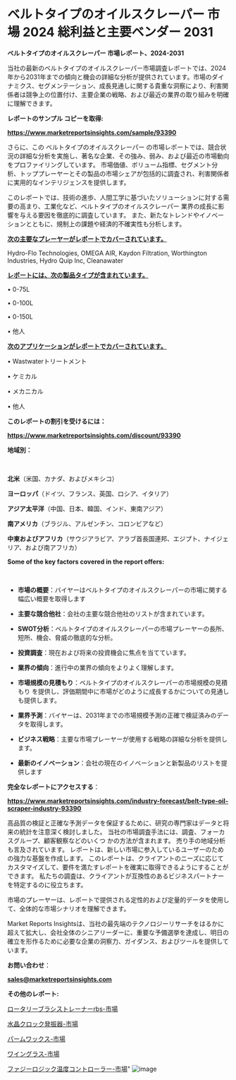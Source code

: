# ベルトタイプのオイルスクレーパー 市場 2024 総利益と主要ベンダー 2031

<strong>ベルトタイプのオイルスクレーパー 市場レポート、2024-2031</strong>

当社の最新のベルトタイプのオイルスクレーパー市場調査レポートでは、2024年から2031年までの傾向と機会の詳細な分析が提供されています。市場のダイナミクス、セグメンテーション、成長見通しに関する貴重な洞察により、利害関係者は競争上の位置付け、主要企業の戦略、および最近の業界の取り組みを明確に理解できます。



<strong>レポートのサンプル コピーを取得:</strong> <a href=https://www.marketreportsinsights.com/sample/93390>

<strong><u>https://www.marketreportsinsights.com/sample/93390</u></strong></a>

さらに、この ベルトタイプのオイルスクレーパー の市場レポートでは、競合状況の詳細な分析を実施し、著名な企業、その強み、弱み、および最近の市場動向をプロファイリングしています。 市場価値、ボリューム指標、セグメント分析、トッププレーヤーとその製品の市場シェアが包括的に調査され、利害関係者に実用的なインテリジェンスを提供します。

このレポートでは、技術の進歩、人間工学に基づいたソリューションに対する需要の高まり、工業化など、ベルトタイプのオイルスクレーパー 業界の成長に影響を与える要因を徹底的に調査しています。 また、新たなトレンドやイノベーションとともに、規制上の課題や経済的不確実性も分析します。



<strong><u>次の主要なプレーヤーがレポートでカバーされています。</u></strong>

Hydro-Flo Technologies, OMEGA AIR, Kaydon Filtration, Worthington Industries, Hydro Quip Inc, Cleanawater



<strong><u><b>レポートには、次の製品タイプが含まれています。</b></u></strong>

• 0-75L

• 0-100L

• 0-150L

• 他人



<strong><u><b>次のアプリケーションがレポートでカバーされています。</b></u></strong>

• Wastwaterトリートメント

• ケミカル

• メカニカル

• 他人



<strong><b>このレポートの割引を受けるには：</b></strong>

<a href=https://www.marketreportsinsights.com/discount/93390>

<strong><u>https://www.marketreportsinsights.com/discount/93390</u></strong></a>



<strong>地域別：</strong>

<strong> </strong>



<strong>北米</strong>（米国、カナダ、およびメキシコ）



<strong>ヨーロッパ</strong>（ドイツ、フランス、英国、ロシア、イタリア）



<strong>アジア太平洋</strong>（中国、日本、韓国、インド、東南アジア）



<strong>南アメリカ</strong>（ブラジル、アルゼンチン、コロンビアなど）



<strong>中東およびアフリカ</strong>（サウジアラビア、アラブ首長国連邦、エジプト、ナイジェリア、および南アフリカ）



<strong>Some of the key factors covered in the report offers:</strong>

<strong> </strong>
<ul>
  <li>

<strong>市場の概要</strong>：バイヤーはベルトタイプのオイルスクレーパーの市場に関する幅広い概要を取得します</li>
  <li>

<strong>主要な競合他社</strong>：会社の主要な競合他社のリストが含まれています。</li>
  <li>

<strong>SWOT分析</strong>：ベルトタイプのオイルスクレーパーの市場プレーヤーの長所、短所、機会、脅威の徹底的な分析。</li>
  <li>

<strong>投資調査</strong>：現在および将来の投資機会に焦点を当てています。</li>
  <li>

<strong>業界の傾向</strong>：進行中の業界の傾向をよりよく理解します。</li>
  <li>

<strong>市場規模の見積もり</strong>：ベルトタイプのオイルスクレーパーの市場規模の見積もり を提供し、評価期間中に市場がどのように成長するかについての見通しも提供します。</li>
  <li>

<strong>業界予測</strong>：バイヤーは、2031年までの市場規模予測の正確で検証済みのデータを取得します。</li>
  <li>

<strong>ビジネス戦略</strong>：主要な市場プレーヤーが使用する戦略の詳細な分析を提供します。</li>
  <li>

<strong>最新のイノベーション</strong>：会社の現在のイノベーションと新製品のリストを提供します</li>
</ul>


<strong>完全なレポートにアクセスする</strong>：

<a href=https://www.marketreportsinsights.com/industry-forecast/belt-type-oil-scraper-industry-93390>

<strong><u>https://www.marketreportsinsights.com/industry-forecast/belt-type-oil-scraper-industry-93390</u></strong></a>

高品質の検証と正確な予測データを保証するために、研究の専門家はデータと将来の統計を注意深く検討しました。 当社の市場調査手法には、調査、フォーカスグループ、顧客観察などのいくつ かの方法が含まれます。 売り手の地域分析も言及されています。 レポートは、新しい市場に参入しているユーザーのための強力な基盤を作成します。 このレポートは、クライアントのニーズに応じてカスタマイズして、要件を満たすレポートを確実に取得できるようにすることができます。 私たちの調査は、クライアントが互換性のあるビジネスパートナーを特定するのに役立ちます。

市場のプレーヤーは、レポートで提供される定性的および定量的データを使用して、全体的な市場シナリオを理解できます。

Market Reports Insightsは、当社の最先端のテクノロジーリサーチをはるかに超えて拡大し、会社全体のシニアリーダーに、重要な予備選挙を達成し、明日の確立を形作るために必要な企業の洞察力、ガイダンス、およびツールを提供しています。



<strong><b>お問い合わせ</b></strong>：

<a href=mailto:sales@marketreportsinsights.com>

<strong><u>sales@marketreportsinsights.com</u></strong></a>



<strong>その他のレポート:</strong>

<a href=https://www.linkedin.com/pulse/ロータリーブラシストレーナーrbs-市場-2023-収益と成長ドライバー-2030-pr-news-hub-6z7tf/>ロータリーブラシストレーナーrbs-市場</a>

<a href=https://www.linkedin.com/pulse/水晶クロック発振器-市場-2023-競争分析と事業成長-2030-data-dive-discoveries-24-analysis-wsacf/>水晶クロック発振器-市場</a>

<a href=https://www.linkedin.com/pulse/パームワックス-市場-2023-推進要因と成長機会-2030-consumer-connection-collective-360-4bcff/>パームワックス-市場</a>

<a href=https://www.linkedin.com/pulse/ワイングラス-市場-2023-最新の-cagr-および成長分析-2030-pr-news-hub-yruhc/>ワイングラス-市場</a>

<a href=https://www.linkedin.com/pulse/ファジーロジック温度コントローラー-市場-2023-収益と成長ドライバー-2030-pr-news-hub-cjwjf/>ファジーロジック温度コントローラー-市場</a>"
![image](https://github.com/gayatriri2/Market-Trends/assets/166717496/a0df3ce6-0d64-40bc-a5a7-8cef7400f8ca)
